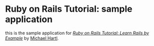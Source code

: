 # Ruby on Rails Tutorial: sample application

this is the sample application for
[*Ruby on Rails Tutorial: Learn Rails by Example*](http://railstutorials.org/)
by [Michael Hartl](http://michaelhartl.com/).
